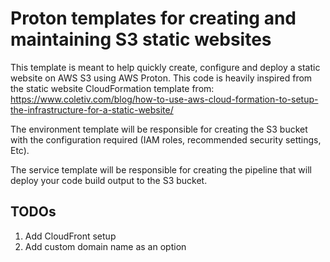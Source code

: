 # Proton templates for creating and maintaining S3 static websites

This template is meant to help quickly create, configure and deploy a static website on AWS S3 using AWS Proton.
This code is heavily inspired from the static website CloudFormation template from: https://www.coletiv.com/blog/how-to-use-aws-cloud-formation-to-setup-the-infrastructure-for-a-static-website/

The environment template will be responsible for creating the S3 bucket with the configuration required (IAM roles, recommended security settings, Etc).

The service template will be responsible for creating the pipeline that will deploy your code build output to the S3 bucket.

## TODOs

1. Add CloudFront setup
2. Add custom domain name as an option
